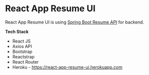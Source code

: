 # React App Resume UI

React App Resume UI is using [Spring Boot Resume API](https://github.com/recepcoban/spring-boot-resume-api) for backend.

**Tech Stack**

- React JS
- Axios API
- Bootstrap
- Reactstrap
- React Router
- Heroku - https://react-app-resume-ui.herokuapp.com

